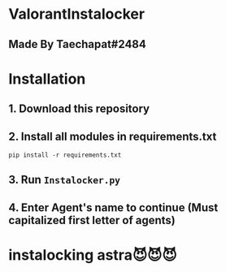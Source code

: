 # ValorantInstalocker
## Made By Taechapat#2484
# Installation
## 1. Download this repository
## 2. Install all modules in requirements.txt
```
pip install -r requirements.txt
```
## 3. Run `Instalocker.py`
## 4. Enter Agent's name to continue (**Must capitalized first letter of agents**)

# instalocking astra😈😈😈

